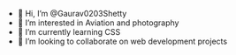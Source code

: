 - 👋 Hi, I’m @Gaurav0203Shetty
- 👀 I’m interested in Aviation and photography
- 🌱 I’m currently learning CSS
- 💞️ I’m looking to collaborate on web development projects


<!---
Gaurav0203Shetty/Gaurav0203Shetty is a ✨ special ✨ repository because its `README.md` (this file) appears on your GitHub profile.
You can click the Preview link to take a look at your changes.
--->
